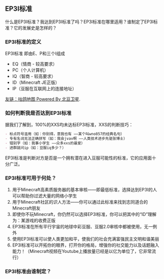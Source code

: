 ## EP3I标准

什么是EP3I标准？我达到EP3I标准了吗？EP3I标准在哪里适用？谁制定了EP3I标准？它的发展史是怎样的？

### EP3I标准的定义

EP3I标准 即由E、P和三个I组成


- EQ（情商 - 较高要求）
- PC（个人计算机）
- IQ（智商 - 较高要求）
- ID（Minecraft JE正版）
- IP（豆服在互联网上的连接地址）


[友链：咕鸽地图 Powered By 北豆卫星](https://map.ubb.asia).

### 如何判断我是否达到EP3I标准

据我们了解到，100%的XXS均未达标EP3I标准，XXS的判断技巧：


```markdown
- 标点符号滥用（如：你别得，意我也有 ——某个叫wno857的经典名句）
- 专有名词无法正确拼写（如：我会jvav啊 ——人类技术进步先驱张博士）
- 错别字（如：我事小学生 ——众多xxs的最爱）
- 进群就问ip（如：豆服iq多少？）
```


EP3I标准是判断对方是否是一个拥有潜在进入豆服可能性的标准，它的应用面十分广泛。

### EP3I标准可用于何处？

1. 用于Minecraft高素质服务器的基本审核——即最低标准，选择达到EP3I的人可以帮助你过滤大量的网络小学生
2. 用于Minecraft社区的识人方法——你可以通过此标准来找到志同道合的Minecraft朋友
3. 即使你不玩Minecraft，你仍然可以选择EP3I标准，你可以把其中的“ID”理解为：某游戏的收费正版
4. EP3I标准在所有平行宇宙的地球中彩豆服、豆服2.0审核中都被使用，无一例外
5. 使用EP3I标准可以使人类更加和平，使我们的社会充满富强民主文明和谐美丽
6. EP3I标准可以开拓你的眼界，打开你的格局，增强你的社交能力以及话题融入能力！（Minecraft视频在Youtube上播放量已经是以亿为单位了，它非常流行）

### EP3I标准由谁制定？


